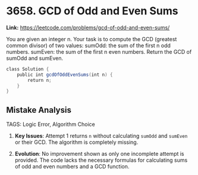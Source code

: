 # 3658. GCD of Odd and Even Sums

**Link:** https://leetcode.com/problems/gcd-of-odd-and-even-sums/

You are given an integer n. Your task is to compute the GCD (greatest common divisor) of two values: sumOdd: the sum of the first n odd numbers. sumEven: the sum of the first n even numbers. Return the GCD of sumOdd and sumEven.

```java
class Solution {
    public int gcdOfOddEvenSums(int n) {
        return n;
    }
}
```

## Mistake Analysis

TAGS: Logic Error, Algorithm Choice

1. **Key Issues**: Attempt 1 returns `n` without calculating `sumOdd` and `sumEven` or their GCD.  The algorithm is completely missing.

2. **Evolution**: No improvement shown as only one incomplete attempt is provided.  The code lacks the necessary formulas for calculating sums of odd and even numbers and a GCD function.

